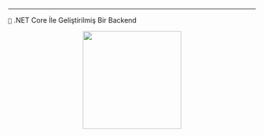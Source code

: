 ---

```💎``` .NET Core İle Geliştirilmiş Bir Backend

<center><img src="https://www.technopat.net/sosyal/eklenti/02d18dda75a869b005522046f5aa245b-jpg.646363/" heigth="200px" width="200px"></center>

